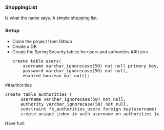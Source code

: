 ### ShoppingList

Is what the name says. A simple shopping list.

### Setup

* Clone the project from Github
* Create a DB
* Create the Spring Security tables for users and authorities
##Users
  <pre>create table users(
      username varchar_ignorecase(50) not null primary key,
      password varchar_ignorecase(50) not null,
      enabled boolean not null);</pre>
##authorities
  <pre>create table authorities (
      username varchar_ignorecase(50) not null,
      authority varchar_ignorecase(50) not null,
      constraint fk_authorities_users foreign key(username) references users(username));
      create unique index ix_auth_username on authorities (username,authority);</pre>

Have fun!